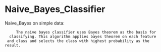 # Naive_Bayes_Classifier
Naive_Bayes on simple data:
        
         The naive bayes classifier uses Bayes theorem as the basis for 
      classifying. This algorithm applies bayes theorem on each feature 
     and class and selects the class with highest probability as the result.
